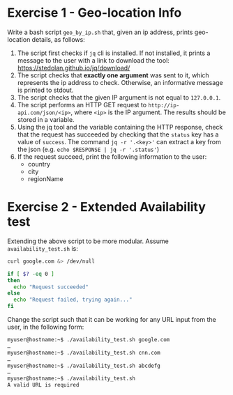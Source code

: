 # Exercise 1 - Geo-location Info
Write a bash script `geo_by_ip.sh` that, given an ip address, prints geo-location details, as follows:
1. The script first checks if `jq` cli is installed. If not installed, it prints a message to the user with a link to download the tool: https://stedolan.github.io/jq/download/
1. The script checks that **exactly one argument** was sent to it, which represents the ip address to check. Otherwise, an informative message is printed to stdout.
1. The script checks that the given IP argument is not equal to `127.0.0.1`.
1. The script performs an HTTP GET request to `http://ip-api.com/json/<ip>`, where `<ip>` is the IP argument. The results should be stored in a variable.
1. Using the jq tool and the variable containing the HTTP response, check that the request has succeeded by checking that the `status` key has a value of `success`. The command `jq -r '.<key>'` can extract a key from the json (e.g. `echo $RESPONSE | jq -r '.status'`)
1. If the request succeed, print the following information to the user:
    - country
    - city
    - regionName

# Exercise 2 - Extended Availability test
Extending the above script to be more modular. Assume `availability_test.sh` is: 
```bash
curl google.com &> /dev/null

if [ $? -eq 0 ]
then
  echo "Request succeeded"
else
  echo "Request failed, trying again..."
fi
```
Change the script such that it can be working for any URL input from the user, in the following form:
```bash
myuser@hostname:~$ ./availability_test.sh google.com
…
myuser@hostname:~$ ./availability_test.sh cnn.com
…
myuser@hostname:~$ ./availability_test.sh abcdefg
…
myuser@hostname:~$ ./availability_test.sh
A valid URL is required
```